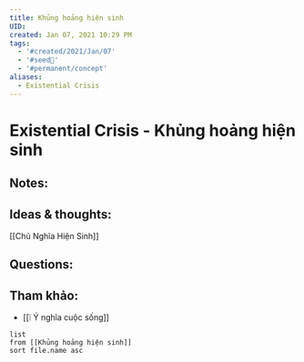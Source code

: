 ```yaml
---
title: Khủng hoảng hiện sinh
UID: 
created: Jan 07, 2021 10:29 PM
tags:
  - '#created/2021/Jan/07'
  - '#seed🥜'
  - '#permanent/concept'
aliases:
  - Existential Crisis
---
```

# Existential Crisis - Khủng hoảng hiện sinh

## Notes:


## Ideas & thoughts:
[[Chủ Nghĩa Hiện Sinh]]

## Questions:


## Tham khảo:
- [[❕ Ý nghĩa cuộc sống]]
```dataview
list
from [[Khủng hoảng hiện sinh]]
sort file.name asc
```




